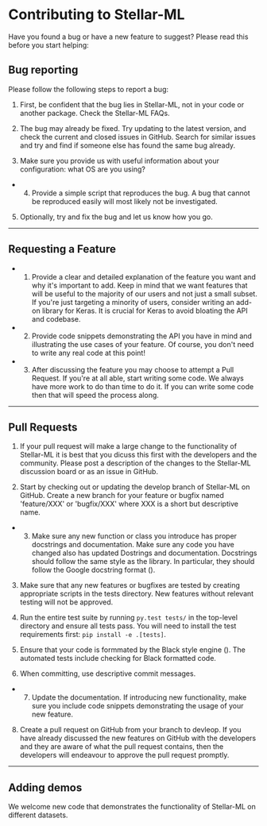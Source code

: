 # Contributing to Stellar-ML

Have you found a bug or have a new feature to suggest? Please read this before you start helping:

## Bug reporting

Please follow the following steps to report a bug:

1. First, be confident that the bug lies in Stellar-ML, not in your code or another package. Check the Stellar-ML FAQs.

1. The bug may already be fixed. Try updating to the latest version, and check the current and closed issues in GitHub. Search for similar issues and try and find if someone else has found the same bug already.

3. Make sure you provide us with useful information about your configuration: what OS are you using?

* 4. Provide a simple script that reproduces the bug. A bug that cannot be reproduced easily will most likely not be investigated.

5. Optionally, try and fix the bug and let us know how you go.

---

## Requesting a Feature

* 1. Provide a clear and detailed explanation of the feature you want and why it's important to add. Keep in mind that we want features that will be useful to the majority of our users and not just a small subset. If you're just targeting a minority of users, consider writing an add-on library for Keras. It is crucial for Keras to avoid bloating the API and codebase.

* 2. Provide code snippets demonstrating the API you have in mind and illustrating the use cases of your feature. Of course, you don't need to write any real code at this point!

* 3. After discussing the feature you may choose to attempt a Pull Request. If you're at all able, start writing some code. We always have more work to do than time to do it. If you can write some code then that will speed the process along.

---

## Pull Requests

1. If your pull request will make a large change to the functionality of Stellar-ML it is best that you dicuss this first with the developers and the community. Please post a description of the changes to the Stellar-ML discussion board or as an issue in GitHub.

2. Start by checking out or updating the develop branch of Stellar-ML on GitHub. Create a new branch for your feature or bugfix named 'feature/XXX' or 'bugfix/XXX' where XXX is a short but descriptive name.

* 3. Make sure any new function or class you introduce has proper docstrings and documentation. Make sure any code you have changed also has updated Dostrings and documentation. Docstrings should follow the same style as the library. In particular, they should follow the Google docstring format ().

3. Make sure that any new features or bugfixes are tested by creating appropriate scripts in the tests directory. New features without relevant testing will not be approved.

4. Run the entire test suite by running `py.test tests/` in the top-level directory and ensure all tests pass. You will need to install the test requirements first: `pip install -e .[tests]`.

5. Ensure that your code is formmated by the Black style engine (). The automated tests include checking for Black formatted code.
 
6. When committing, use descriptive commit messages.

* 7. Update the documentation. If introducing new functionality, make sure you include code snippets demonstrating the usage of your new feature.

8. Create a pull request on GitHub from your branch to devleop. If you have already discussed the new features on GitHub with the developers and they are aware of what the pull request contains, then the developers will endeavour to approve the pull request promptly.

---

## Adding demos

We welcome new code that demonstrates the functionality of Stellar-ML on different datasets.